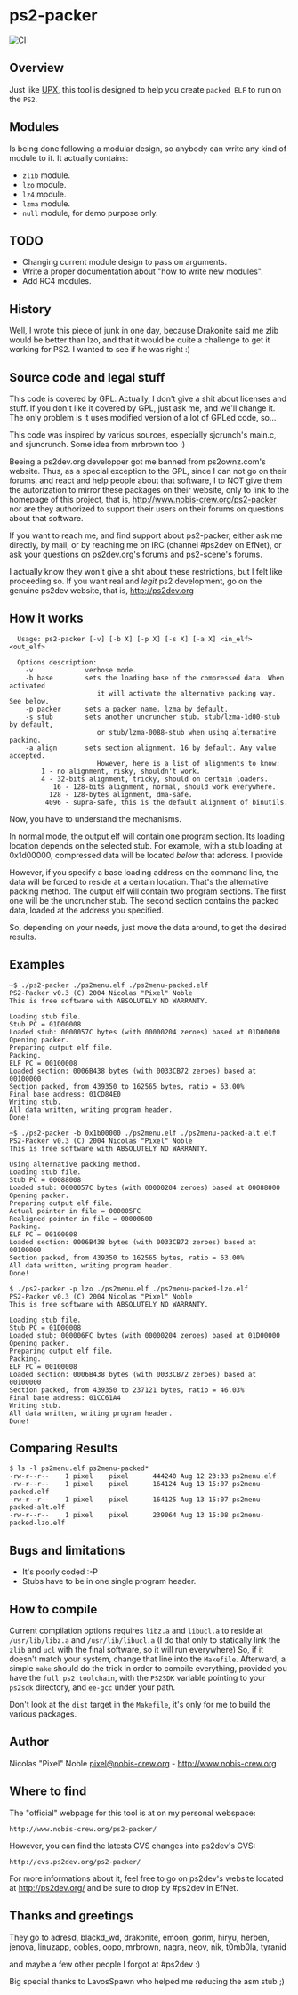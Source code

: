 # ps2-packer

![CI](https://github.com/ps2dev/ps2-packer/workflows/CI/badge.svg)

## Overview

Just like [UPX](http://upx.sourceforge.net/ "UPX"), this tool is designed to help you
create `packed ELF` to run on the `PS2`. 

## Modules
Is being done following a modular design, so anybody can write any kind of module to it. It actually contains:
 - `zlib` module.
 - `lzo` module.
 - `lz4` module.
 - `lzma` module. 
 - `null` module, for demo purpose only.

## TODO
  - Changing current module design to pass on arguments.
  - Write a proper documentation about "how to write new modules".
  - Add RC4 modules.

## History

Well, I wrote this piece of junk in one day, because Drakonite said me zlib
would be better than lzo, and that it would be quite a challenge to get it
working for PS2. I wanted to see if he was right :)


## Source code and legal stuff

  This code is covered by GPL. Actually, I don't give a shit about licenses
and stuff. If you don't like it covered by GPL, just ask me, and we'll change
it. The only problem is it uses modified version of a lot of GPLed code, so...

  This code was inspired by various sources, especially sjcrunch's main.c, and
sjuncrunch. Some idea from mrbrown too :)

  Beeing a ps2dev.org developper got me banned from ps2ownz.com's website. Thus,
as a special exception to the GPL, since I can not go on their forums, and react
and help people about that software, I to NOT give them the autorization to
mirror these packages on their website, only to link to the homepage of this
project, that is, http://www.nobis-crew.org/ps2-packer nor are they authorized
to support their users on their forums on questions about that software.

  If you want to reach me, and find support about ps2-packer, either ask me
directly, by mail, or by reaching me on IRC (channel #ps2dev on EfNet), or ask
your questions on ps2dev.org's forums and ps2-scene's forums.

  I actually know they won't give a shit about these restrictions, but I felt
like proceeding so. If you want real and *legit* ps2 development, go on the
genuine ps2dev website, that is, http://ps2dev.org


## How it works
```
  Usage: ps2-packer [-v] [-b X] [-p X] [-s X] [-a X] <in_elf> <out_elf>
  
  Options description:
    -v             verbose mode.
    -b base        sets the loading base of the compressed data. When activated
                      it will activate the alternative packing way. See below.
    -p packer      sets a packer name. lzma by default.
    -s stub        sets another uncruncher stub. stub/lzma-1d00-stub by default,
                      or stub/lzma-0088-stub when using alternative packing.
    -a align       sets section alignment. 16 by default. Any value accepted.
                      However, here is a list of alignments to know:
		1 - no alignment, risky, shouldn't work.
		4 - 32-bits alignment, tricky, should on certain loaders.
	       16 - 128-bits alignment, normal, should work everywhere.
	      128 - 128-bytes alignment, dma-safe.
	     4096 - supra-safe, this is the default alignment of binutils.
```

Now, you have to understand the mechanisms.
  
  In normal mode, the output elf will contain one program section. Its loading
location depends on the selected stub. For example, with a stub loading at
0x1d00000, compressed data will be located *below* that address. I provide

  However, if you specify a base loading address on the command line, the data
will be forced to reside at a certain location. That's the alternative packing
method. The output elf will contain two program sections. The first one will
be the uncruncher stub. The second section contains the packed data, loaded at
the address you specified.

  So, depending on your needs, just move the data around, to get the desired
results.


## Examples
```
~$ ./ps2-packer ./ps2menu.elf ./ps2menu-packed.elf
PS2-Packer v0.3 (C) 2004 Nicolas "Pixel" Noble
This is free software with ABSOLUTELY NO WARRANTY.

Loading stub file.
Stub PC = 01D00008
Loaded stub: 0000057C bytes (with 00000204 zeroes) based at 01D00000
Opening packer.
Preparing output elf file.
Packing.
ELF PC = 00100008
Loaded section: 0006B438 bytes (with 0033CB72 zeroes) based at 00100000
Section packed, from 439350 to 162565 bytes, ratio = 63.00%
Final base address: 01CD84E0
Writing stub.
All data written, writing program header.
Done!
```

```
~$ ./ps2-packer -b 0x1b00000 ./ps2menu.elf ./ps2menu-packed-alt.elf
PS2-Packer v0.3 (C) 2004 Nicolas "Pixel" Noble
This is free software with ABSOLUTELY NO WARRANTY.

Using alternative packing method.
Loading stub file.
Stub PC = 00088008
Loaded stub: 0000057C bytes (with 00000204 zeroes) based at 00088000
Opening packer.
Preparing output elf file.
Actual pointer in file = 000005FC
Realigned pointer in file = 00000600
Packing.
ELF PC = 00100008
Loaded section: 0006B438 bytes (with 0033CB72 zeroes) based at 00100000
Section packed, from 439350 to 162565 bytes, ratio = 63.00%
All data written, writing program header.
Done!
```

```
$ ./ps2-packer -p lzo ./ps2menu.elf ./ps2menu-packed-lzo.elf
PS2-Packer v0.3 (C) 2004 Nicolas "Pixel" Noble
This is free software with ABSOLUTELY NO WARRANTY.

Loading stub file.
Stub PC = 01D00008
Loaded stub: 000006FC bytes (with 00000204 zeroes) based at 01D00000
Opening packer.
Preparing output elf file.
Packing.
ELF PC = 00100008
Loaded section: 0006B438 bytes (with 0033CB72 zeroes) based at 00100000
Section packed, from 439350 to 237121 bytes, ratio = 46.03%
Final base address: 01CC61A4
Writing stub.
All data written, writing program header.
Done!
```

## Comparing Results
```
$ ls -l ps2menu.elf ps2menu-packed*
-rw-r--r--    1 pixel    pixel      444240 Aug 12 23:33 ps2menu.elf
-rw-r--r--    1 pixel    pixel      164124 Aug 13 15:07 ps2menu-packed.elf
-rw-r--r--    1 pixel    pixel      164125 Aug 13 15:07 ps2menu-packed-alt.elf
-rw-r--r--    1 pixel    pixel      239064 Aug 13 15:08 ps2menu-packed-lzo.elf
```


## Bugs and limitations

- It's poorly coded :-P
- Stubs have to be in one single program header.


## How to compile

Current compilation options requires `libz.a` and `libucl.a` to reside at
`/usr/lib/libz.a` and `/usr/lib/libucl.a` (I do that only to statically link
the `zlib` and `ucl` with the final software, so it will run everywhere) So, if it
doesn't match your system, change that line into the `Makefile`. Afterward, a
simple `make` should do the trick in order to compile everything, provided you
have the `full ps2 toolchain`, with the `PS2SDK` variable pointing to your `ps2sdk`
directory, and `ee-gcc` under your path.

Don't look at the `dist` target in the `Makefile`, it's only for me to build
the various packages.


## Author
  Nicolas "Pixel" Noble <pixel@nobis-crew.org> - http://www.nobis-crew.org


## Where to find

The "official" webpage for this tool is at on my personal webspace:
  
```
http://www.nobis-crew.org/ps2-packer/
```

However, you can find the latests CVS changes into ps2dev's CVS:
```
http://cvs.ps2dev.org/ps2-packer/
```
  For more informations about it, feel free to go on ps2dev's website located
at http://ps2dev.org/ and be sure to drop by #ps2dev in EfNet.


## Thanks and greetings

  They go to adresd, blackd_wd, drakonite, emoon, gorim, hiryu, herben, jenova,
linuzapp, oobles, oopo, mrbrown, nagra, neov, nik, t0mb0la, tyranid

and maybe a few other people I forgot at #ps2dev :)

  Big special thanks to LavosSpawn who helped me reducing the asm stub ;)

